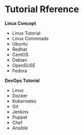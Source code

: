 # Tutorial Rference

**Linux Concept**
* Linux Tutorial
* Linux Commnads
* Ubuntu
* Redhat
* CentOS
* Debian
* OpenSUSE
* Fedora


**DevOps Tutorial**
* Linux
* Docker
* Kubernetes
* Git
* Jenkins
* Puppet
* Chef
* Ansible
